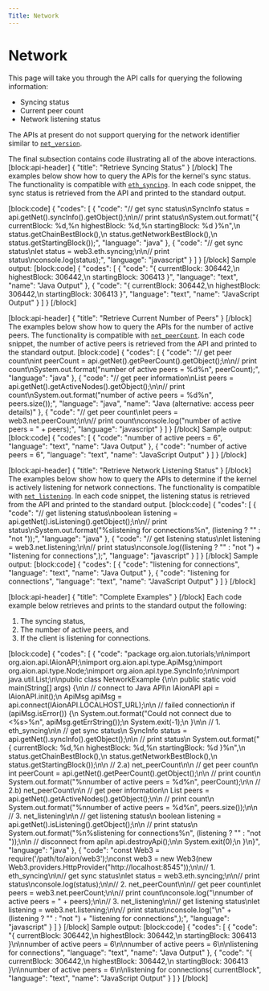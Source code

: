 ```yaml
---
Title: Network
---
```


# Network

This page will take you through the API calls for querying the following information:

- Syncing status
- Current peer count
- Network listening status

The APIs at present do not support querying for the network identifier similar to [`net_version`](https://github.com/ethereum/wiki/wiki/JSON-RPC#net_version).

The final subsection contains code illustrating all of the above interactions.
[block:api-header]
{
  "title": "Retrieve Syncing Status"
}
[/block]
The examples below show how to query the APIs for the kernel's sync status.
The functionality is compatible with [`eth_syncing`](https://github.com/ethereum/wiki/wiki/JSON-RPC#eth_syncing).
In each code snippet, the sync status is retrieved from the API and printed to the standard output.

[block:code]
{
  "codes": [
    {
      "code": "// get sync status\nSyncInfo status = api.getNet().syncInfo().getObject();\n\n// print status\nSystem.out.format(\"{ currentBlock: %d,%n  highestBlock: %d,%n  startingBlock: %d }%n\",\n                  status.getChainBestBlock(),\n                  status.getNetworkBestBlock(),\n                  status.getStartingBlock());",
      "language": "java"
    },
    {
      "code": "// get sync status\nlet status = web3.eth.syncing;\n\n// print status\nconsole.log(status);",
      "language": "javascript"
    }
  ]
}
[/block]
Sample output:
[block:code]
{
  "codes": [
    {
      "code": "{ currentBlock: 306442,\n  highestBlock: 306442,\n  startingBlock: 306413 }",
      "language": "text",
      "name": "Java Output"
    },
    {
      "code": "{ currentBlock: 306442,\n  highestBlock: 306442,\n  startingBlock: 306413 }",
      "language": "text",
      "name": "JavaScript Output"
    }
  ]
}
[/block]

[block:api-header]
{
  "title": "Retrieve Current Number of Peers"
}
[/block]
The examples below show how to query the APIs for the number of active peers.
The functionality is compatible with [`net_peerCount`](https://github.com/ethereum/wiki/wiki/JSON-RPC#net_peercount).
In each code snippet, the number of active peers is retrieved from the API and printed to the standard output.
[block:code]
{
  "codes": [
    {
      "code": "// get peer count\nint peerCount = api.getNet().getPeerCount().getObject();\n\n// print count\nSystem.out.format(\"number of active peers = %d%n\", peerCount);",
      "language": "java"
    },
    {
      "code": "// get peer information\nList<Node> peers = api.getNet().getActiveNodes().getObject();\n\n// print count\nSystem.out.format(\"number of active peers = %d%n\", peers.size());",
      "language": "java",
      "name": "Java (alternative: access peer details)"
    },
    {
      "code": "// get peer count\nlet peers = web3.net.peerCount;\n\n// print count\nconsole.log(\"number of active peers = \" + peers);",
      "language": "javascript"
    }
  ]
}
[/block]
Sample output:
[block:code]
{
  "codes": [
    {
      "code": "number of active peers = 6",
      "language": "text",
      "name": "Java Output"
    },
    {
      "code": "number of active peers = 6",
      "language": "text",
      "name": "JavaScript Output"
    }
  ]
}
[/block]

[block:api-header]
{
  "title": "Retrieve Network Listening Status"
}
[/block]
The examples below show how to query the APIs to determine if the kernel is actively listening for network connections.
The functionality is compatible with [`net_listening`](https://github.com/ethereum/wiki/wiki/JSON-RPC#net_listening).
In each code snippet, the listening status is retrieved from the API and printed to the standard output.
[block:code]
{
  "codes": [
    {
      "code": "// get listening status\nboolean listening = api.getNet().isListening().getObject();\n\n// print status\nSystem.out.format(\"%slistening for connections%n\", (listening ? \"\" : \"not \"));",
      "language": "java"
    },
    {
      "code": "// get listening status\nlet listening = web3.net.listening;\n\n// print status\nconsole.log((listening ? \"\" : \"not \") + \"listening for connections\",);",
      "language": "javascript"
    }
  ]
}
[/block]
Sample output:
[block:code]
{
  "codes": [
    {
      "code": "listening for connections",
      "language": "text",
      "name": "Java Output"
    },
    {
      "code": "listening for connections",
      "language": "text",
      "name": "JavaScript Output"
    }
  ]
}
[/block]

[block:api-header]
{
  "title": "Complete Examples"
}
[/block]
Each code example below retrieves and prints to the standard output the following:

1. The syncing status,
2. The number of active peers, and
3. If the client is listening for connections.

[block:code]
{
  "codes": [
    {
      "code": "package org.aion.tutorials;\n\nimport org.aion.api.IAionAPI;\nimport org.aion.api.type.ApiMsg;\nimport org.aion.api.type.Node;\nimport org.aion.api.type.SyncInfo;\n\nimport java.util.List;\n\npublic class NetworkExample {\n\n    public static void main(String[] args) {\n\n        // connect to Java API\n        IAionAPI api = IAionAPI.init();\n        ApiMsg apiMsg = api.connect(IAionAPI.LOCALHOST_URL);\n\n        // failed connection\n        if (apiMsg.isError()) {\n            System.out.format(\"Could not connect due to <%s>%n\", apiMsg.getErrString());\n            System.exit(-1);\n        }\n\n        // 1. eth_syncing\n\n        // get sync status\n        SyncInfo status = api.getNet().syncInfo().getObject();\n\n        // print status\n        System.out.format(\"{ currentBlock: %d,%n  highestBlock: %d,%n  startingBlock: %d }%n\",\n                          status.getChainBestBlock(),\n                          status.getNetworkBestBlock(),\n                          status.getStartingBlock());\n\n        // 2.a) net_peerCount\n\n        // get peer count\n        int peerCount = api.getNet().getPeerCount().getObject();\n\n        // print count\n        System.out.format(\"%nnumber of active peers = %d%n\", peerCount);\n\n        // 2.b) net_peerCount\n\n        // get peer information\n        List<Node> peers = api.getNet().getActiveNodes().getObject();\n\n        // print count\n        System.out.format(\"%nnumber of active peers = %d%n\", peers.size());\n\n        // 3. net_listening\n\n        // get listening status\n        boolean listening = api.getNet().isListening().getObject();\n\n        // print status\n        System.out.format(\"%n%slistening for connections%n\", (listening ? \"\" : \"not \"));\n\n        // disconnect from api\n        api.destroyApi();\n\n        System.exit(0);\n    }\n}",
      "language": "java"
    },
    {
      "code": "const Web3 = require('/path/to/aion/web3');\nconst web3 = new Web3(new Web3.providers.HttpProvider(\"http://localhost:8545\"));\n\n// 1. eth_syncing\n\n// get sync status\nlet status = web3.eth.syncing;\n\n// print status\nconsole.log(status);\n\n// 2. net_peerCount\n\n// get peer count\nlet peers = web3.net.peerCount;\n\n// print count\nconsole.log(\"\\nnumber of active peers = \" + peers);\n\n// 3. net_listening\n\n// get listening status\nlet listening = web3.net.listening;\n\n// print status\nconsole.log(\"\\n\" +  (listening ? \"\" : \"not \") + \"listening for connections\",);",
      "language": "javascript"
    }
  ]
}
[/block]
Sample output:
[block:code]
{
  "codes": [
    {
      "code": "{ currentBlock: 306442,\n  highestBlock: 306442,\n  startingBlock: 306413 }\n\nnumber of active peers = 6\n\nnumber of active peers = 6\n\nlistening for connections",
      "language": "text",
      "name": "Java Output"
    },
    {
      "code": "{ currentBlock: 306442,\n  highestBlock: 306442,\n  startingBlock: 306413 }\n\nnumber of active peers = 6\n\nlistening for connections{ currentBlock",
      "language": "text",
      "name": "JavaScript Output"
    }
  ]
}
[/block]